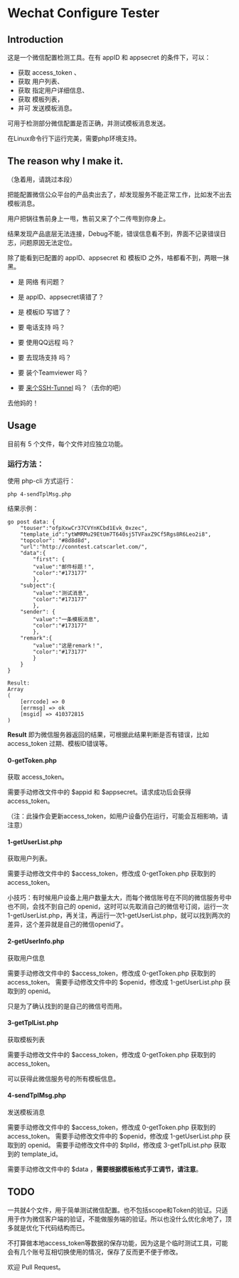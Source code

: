 # Wechat Configure Tester

## Introduction
这是一个微信配置检测工具。在有 appID 和 appsecret 的条件下，可以：

- 获取 access_token 、
- 获取 用户列表、
- 获取 指定用户详细信息、
- 获取 模板列表，
- 并可 发送模板消息。

可用于检测部分微信配置是否正确，并测试模板消息发送。

在Linux命令行下运行完美，需要php环境支持。

## The reason why I make it.
（急着用，请跳过本段）

把能配置微信公众平台的产品卖出去了，却发现服务不能正常工作，比如发不出去模板消息。

用户把锅往售前身上一甩，售前又来了个二传甩到你身上。

结果发现产品底层无法连接，Debug不能，错误信息看不到，界面不记录错误日志，问题原因无法定位。

除了能看到已配置的 appID、appsecret 和 模板ID 之外，啥都看不到，两眼一抹黑。

- 是 网络 有问题？
- 是 appID、appsecret填错了？
- 是 模板ID 写错了？

- 要 电话支持 吗？
- 要 使用QQ远程 吗？
- 要 去现场支持 吗？
- 要 装个Teamviewer 吗？
- 要 [来个SSH-Tunnel](http://blog.catscarlet.com/201609082503.html) 吗？（去你的吧）

去他妈的！

## Usage

目前有 5 个文件，每个文件对应独立功能。

### 运行方法：

使用 php-cli 方式运行：

`php 4-sendTplMsg.php`

结果示例：
```
go post data: {
    "touser":"ofpXxwCr37CVYnKCbd1Evk_0xzec",
    "template_id":"ytWMRMu29EtUm7T640sj5TVFaxZ9Cf5Rgs8R6Leo2i8",
    "topcolor": "#8d8d8d",
    "url":"http://conntest.catscarlet.com/",
    "data":{
        "first": {
        "value":"邮件标题！",
        "color":"#173177"
        },
    "subject":{
        "value":"测试消息",
        "color":"#173177"
        },
    "sender": {
        "value":"一条模板消息",
        "color":"#173177"
        },
    "remark":{
        "value":"这是remark！",
        "color":"#173177"
        }
    }
}

Result:
Array
(
    [errcode] => 0
    [errmsg] => ok
    [msgid] => 410372815
)
```

**Result** 即为微信服务器返回的结果，可根据此结果判断是否有错误，比如 access_token 过期、模板ID错误等。

#### 0-getToken.php
获取 access_token。

需要手动修改文件中的 $appid 和 $appsecret。请求成功后会获得 access_token。

（注：此操作会更新access_token，如用户设备仍在运行，可能会互相影响，请注意）

#### 1-getUserList.php
获取用户列表。

需要手动修改文件中的 $access_token，修改成 0-getToken.php 获取到的 access_token。

小技巧：有时候用户设备上用户数量太大，而每个微信账号在不同的微信服务号中也不同，会找不到自己的 openid，这时可以先取消自己的微信号订阅，运行一次1-getUserList.php，再关注，再运行一次1-getUserList.php，就可以找到两次的差异，这个差异就是自己的微信openid了。

#### 2-getUserInfo.php
获取用户信息

需要手动修改文件中的 $access_token，修改成 0-getToken.php 获取到的 access_token。
需要手动修改文件中的 $openid，修改成 1-getUserList.php 获取到的 openid。

只是为了确认找到的是自己的微信号而用。

#### 3-getTplList.php
获取模板列表

需要手动修改文件中的 $access_token，修改成 0-getToken.php 获取到的 access_token。

可以获得此微信服务号的所有模板信息。

#### 4-sendTplMsg.php
发送模板消息

需要手动修改文件中的 $access_token，修改成 0-getToken.php 获取到的 access_token。
需要手动修改文件中的 $openid，修改成 1-getUserList.php 获取到的 openid。
需要手动修改文件中的 $tplId，修改成 3-getTplList.php 获取到的 template_id。

需要手动修改文件中的 $data ，**需要根据模板格式手工调节，请注意**。

## TODO

一共就4个文件，用于简单测试微信配置。也不包括scope和Token的验证。只适用于作为微信客户端的验证，不能做服务端的验证。所以也没什么优化余地了，顶多就是优化下代码结构而已。

不打算做本地access_token等数据的保存功能，因为这是个临时测试工具，可能会有几个账号互相切换使用的情况，保存了反而更不便于修改。

欢迎 Pull Request。
